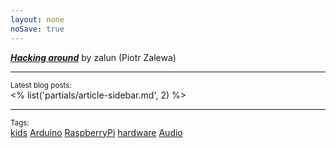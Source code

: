 ```yaml
---
layout: none
noSave: true
---
```


<a href="<% get('paths').root %>"><i class="fa fa-home"><strong>Hacking around</strong></i></a>
by zalun (Piotr Zalewa)

---

<small>Latest blog posts:</small><br />
<% list('partials/article-sidebar.md', 2) %>

---

<small>Tags:</small><br />
<a href="<% linkto('kids') %>">kids</a>
<a href="<% linkto('arduino') %>">Arduino</a>
<a href="<% linkto('raspberrypi') %>">RaspberryPi</a>
<a href="<% linkto('hardware') %>">hardware</a>
<a href="<% linkto('audio') %>">Audio</a>
